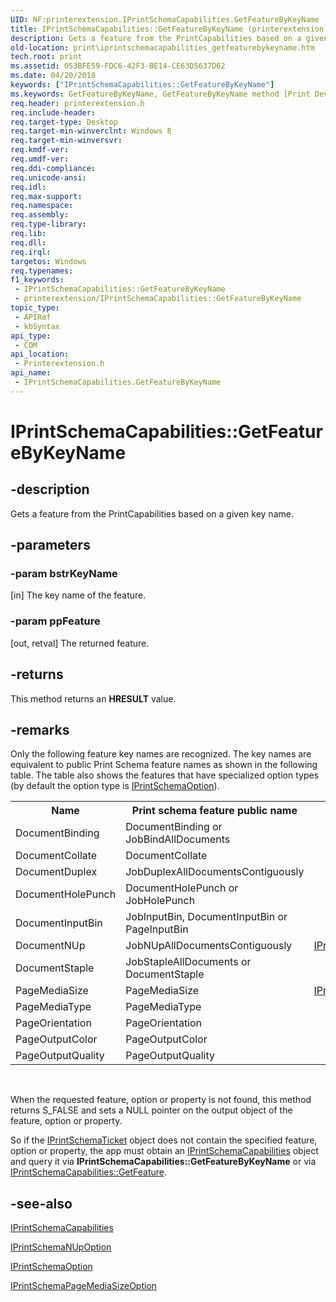 ```yaml
---
UID: NF:printerextension.IPrintSchemaCapabilities.GetFeatureByKeyName
title: IPrintSchemaCapabilities::GetFeatureByKeyName (printerextension.h)
description: Gets a feature from the PrintCapabilities based on a given key name.
old-location: print\iprintschemacapabilities_getfeaturebykeyname.htm
tech.root: print
ms.assetid: 053BFE59-FDC6-42F3-BE14-CE63D5637D62
ms.date: 04/20/2018
keywords: ["IPrintSchemaCapabilities::GetFeatureByKeyName"]
ms.keywords: GetFeatureByKeyName, GetFeatureByKeyName method [Print Devices], GetFeatureByKeyName method [Print Devices],IPrintSchemaCapabilities interface, IPrintSchemaCapabilities, IPrintSchemaCapabilities interface [Print Devices],GetFeatureByKeyName method, IPrintSchemaCapabilities.GetFeatureByKeyName, IPrintSchemaCapabilities::GetFeatureByKeyName, print.iprintschemacapabilities_getfeaturebykeyname, printerextension/IPrintSchemaCapabilities::GetFeatureByKeyName
req.header: printerextension.h
req.include-header: 
req.target-type: Desktop
req.target-min-winverclnt: Windows 8
req.target-min-winversvr: 
req.kmdf-ver: 
req.umdf-ver: 
req.ddi-compliance: 
req.unicode-ansi: 
req.idl: 
req.max-support: 
req.namespace: 
req.assembly: 
req.type-library: 
req.lib: 
req.dll: 
req.irql: 
targetos: Windows
req.typenames: 
f1_keywords:
 - IPrintSchemaCapabilities::GetFeatureByKeyName
 - printerextension/IPrintSchemaCapabilities::GetFeatureByKeyName
topic_type:
 - APIRef
 - kbSyntax
api_type:
 - COM
api_location:
 - Printerextension.h
api_name:
 - IPrintSchemaCapabilities.GetFeatureByKeyName
---
```


# IPrintSchemaCapabilities::GetFeatureByKeyName


## -description

Gets a feature from the PrintCapabilities based on a given key name.

## -parameters

### -param bstrKeyName 

[in]
The key name of the feature.

### -param ppFeature 

[out, retval]
The returned feature.

## -returns

This method returns an <b>HRESULT</b> value.

## -remarks

Only the following feature key names are recognized. The key names are equivalent to public Print Schema feature names as shown in the following table. The table also shows the features that have specialized option types (by default the option type is <a href="/windows-hardware/drivers/ddi/printerextension/nn-printerextension-iprintschemaoption">IPrintSchemaOption</a>).

<table>
<tr>
<th>Name</th>
<th>Print schema feature public name</th>
<th>Specialized option type</th>
</tr>
<tr>
<td>DocumentBinding</td>
<td>DocumentBinding or JobBindAllDocuments</td>
<td></td>
</tr>
<tr>
<td>DocumentCollate</td>
<td>DocumentCollate</td>
<td></td>
</tr>
<tr>
<td>DocumentDuplex</td>
<td>JobDuplexAllDocumentsContiguously</td>
<td></td>
</tr>
<tr>
<td>DocumentHolePunch</td>
<td>DocumentHolePunch or JobHolePunch</td>
<td></td>
</tr>
<tr>
<td>DocumentInputBin</td>
<td>JobInputBin, DocumentInputBin or PageInputBin</td>
<td></td>
</tr>
<tr>
<td>DocumentNUp</td>
<td>JobNUpAllDocumentsContiguously</td>
<td>
<a href="/windows-hardware/drivers/ddi/printerextension/nn-printerextension-iprintschemanupoption">IPrintSchemaNUpOption</a>
</td>
</tr>
<tr>
<td>DocumentStaple</td>
<td>JobStapleAllDocuments or DocumentStaple</td>
<td></td>
</tr>
<tr>
<td>PageMediaSize</td>
<td>PageMediaSize</td>
<td>
<a href="/windows-hardware/drivers/ddi/printerextension/nn-printerextension-iprintschemapagemediasizeoption">IPrintSchemaPageMediaSizeOption</a>
</td>
</tr>
<tr>
<td>PageMediaType</td>
<td>PageMediaType</td>
<td></td>
</tr>
<tr>
<td>PageOrientation</td>
<td>PageOrientation</td>
<td></td>
</tr>
<tr>
<td>PageOutputColor</td>
<td>PageOutputColor</td>
<td></td>
</tr>
<tr>
<td>PageOutputQuality</td>
<td>PageOutputQuality</td>
<td></td>
</tr>
</table>
 

When the requested feature, option or property is not found, this method returns S_FALSE and sets a NULL pointer on the output object of the feature, option or property.

So if the <a href="/windows-hardware/drivers/ddi/printerextension/nn-printerextension-iprintschematicket">IPrintSchemaTicket</a> object does not contain the specified feature, option or property, the app must obtain an <a href="/windows-hardware/drivers/ddi/printerextension/nn-printerextension-iprintschemacapabilities">IPrintSchemaCapabilities</a> object and query it via <b>IPrintSchemaCapabilities::GetFeatureByKeyName</b> or via <a href="/windows-hardware/drivers/ddi/printerextension/nf-printerextension-iprintschemacapabilities-getfeature">IPrintSchemaCapabilities::GetFeature</a>.

## -see-also

<a href="/windows-hardware/drivers/ddi/printerextension/nn-printerextension-iprintschemacapabilities">IPrintSchemaCapabilities</a>



<a href="/windows-hardware/drivers/ddi/printerextension/nn-printerextension-iprintschemanupoption">IPrintSchemaNUpOption</a>



<a href="/windows-hardware/drivers/ddi/printerextension/nn-printerextension-iprintschemaoption">IPrintSchemaOption</a>



<a href="/windows-hardware/drivers/ddi/printerextension/nn-printerextension-iprintschemapagemediasizeoption">IPrintSchemaPageMediaSizeOption</a>